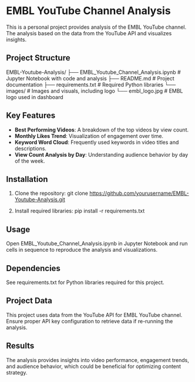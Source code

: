 # EMBL YouTube Channel Analysis

This is a personal project provides analysis of the EMBL YouTube channel. The analysis based on the data from the YouTube API and visualizes insights.

## Project Structure
EMBL-Youtube-Analysis/
├── EMBL_Youtube_Channel_Analysis.ipynb   # Jupyter Notebook with code and analysis
├── README.md                             # Project documentation
├── requirements.txt                      # Required Python libraries
└── images/                               # Images and visuals, including logo
└── embl_logo.jpg                         # EMBL logo used in dashboard

## Key Features
- **Best Performing Videos**: A breakdown of the top videos by view count.
- **Monthly Likes Trend**: Visualization of engagement over time.
- **Keyword Word Cloud**: Frequently used keywords in video titles and descriptions.
- **View Count Analysis by Day**: Understanding audience behavior by day of the week.

## Installation
1. Clone the repository:
   git clone https://github.com/yourusername/EMBL-Youtube-Analysis.git

2.	Install required libraries:
    pip install -r requirements.txt

## Usage

Open EMBL_Youtube_Channel_Analysis.ipynb in Jupyter Notebook and run cells in sequence to reproduce the analysis and visualizations.

## Dependencies

See requirements.txt for Python libraries required for this project.

## Project Data

This project uses data from the YouTube API for EMBL YouTube channel. Ensure proper API key configuration to retrieve data if re-running the analysis.

## Results

The analysis provides insights into video performance, engagement trends, and audience behavior, which could be beneficial for optimizing content strategy.

